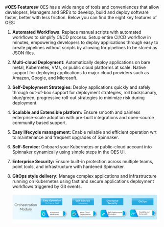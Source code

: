 
#**OES Features**#
OES has a wide range of tools and conveniences that allow developers, Managers and SRE’s to develop, 
build and deploy software faster, better with less friction. Below you can find the eight key features of OES:

1. **Automated Workflows:** Replace manual scripts with automated workflows to simplify CI/CD process. 
Setup entire CI/CD workflow in minutes, empowering developers to deploy applications through easy to 
create pipelines without scripts by allowing for pipelines to be stored as JSON files.

2. **Multi-cloud Deployment:** Automatically deploy applications on bare metal, Kubernetes, VMs, or 
public cloud platforms at scale. Native support for deploying applications to major cloud providers such 
as Amazon, Google, and Microsoft.

3. **Self-Deployment Strategies:** Deploy applications quickly and safely through out-of-box support for 
deployment strategies, roll back/canary, blue/green, progressive roll-out strategies to minimize risk 
during deployment.

4. **Scalable and Extensible platform:** Ensure smooth and painless enterprise-scale adoption with pre-built 
integrations  and open-source community based support.

5. **Easy lifecycle management:** Enable reliable and efficient operation wrt to maintenance and frequent 
upgrades of Spinnaker.

6. **Self-Service:** Onboard your Kubernetes or public-cloud account into Spinnaker dynamically using simple 
steps in the OES UI.

7. **Enterprise Security:** Ensure built-in protection across multiple teams, point tools, and infrastructure 
with hardened Spinnaker.

8. **GitOps style delivery:** Manage complex applications and infrastructure running on Kubernetes using fast and 
secure applications deployment workflows triggered by Git events.
![Orchestration_module_1](./Orchestration_module_1.png)


 

